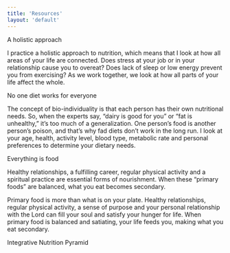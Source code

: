 ```yaml
---
title: 'Resources'
layout: 'default'
---
```

A holistic approach  

I practice a holistic approach to nutrition, which means that I look at how all areas of your life are connected. Does stress at your job or in your relationship cause you to overeat? Does lack of sleep or low energy prevent you from exercising? As we work together, we look at how all parts of your life affect the whole. 

No one diet works for everyone  

The concept of bio-individuality is that each person has their own nutritional needs. So, when the experts say, “dairy is good for you” or “fat is unhealthy,” it’s too much of a generalization. One person’s food is another person’s poison, and that’s why fad diets don’t work in the long run. I look at your age, health, activity level, blood type, metabolic rate and personal preferences to determine your dietary needs. 

Everything is food  

Healthy relationships, a fulfilling career, regular physical activity and a spiritual practice are essential forms of nourishment. When these “primary foods” are balanced, what you eat becomes secondary.

Primary food is more than what is on your plate. Healthy relationships, regular physical activity, a sense of purpose and your personal relationship with the Lord can fill your soul and satisfy your hunger for life. When primary food is balanced and satiating, your life feeds you, making what you eat secondary.

Integrative Nutrition Pyramid
